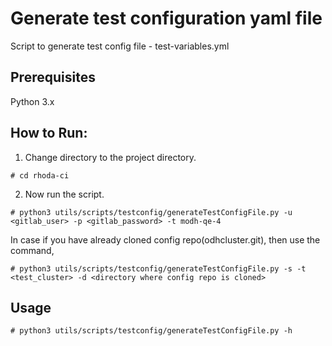 # Generate test configuration yaml file
Script to generate test config file - test-variables.yml

## Prerequisites
Python 3.x

## How to Run:
1. Change directory to the project directory.

```
# cd rhoda-ci
```

2. Now run the script.

```
# python3 utils/scripts/testconfig/generateTestConfigFile.py -u <gitlab_user> -p <gitlab_password> -t modh-qe-4
```

In case if you have already cloned config repo(odhcluster.git), then use the command,

```
# python3 utils/scripts/testconfig/generateTestConfigFile.py -s -t <test_cluster> -d <directory where config repo is cloned>
```

## Usage

```
# python3 utils/scripts/testconfig/generateTestConfigFile.py -h
